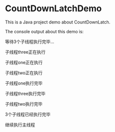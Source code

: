 # CountDownLatchDemo

This is a Java project demo about CountDownLatch.

The console output about this demo is:

等待3个子线程执行完毕...

子线程three正在执行

子线程one正在执行

子线程two正在执行

子线程one执行完毕

子线程three执行完毕

子线程two执行完毕

3个子线程已经执行完毕

继续执行主线程
